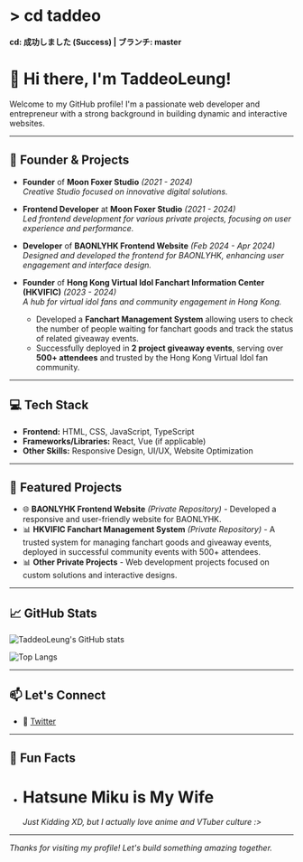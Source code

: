 # > cd taddeo
**cd: 成功しました (Success) | ブランチ: master**

# 👋 Hi there, I'm TaddeoLeung!

Welcome to my GitHub profile! I'm a passionate web developer and entrepreneur with a strong background in building dynamic and interactive websites.

---

## 🏢 Founder & Projects

- **Founder** of **Moon Foxer Studio** *(2021 - 2024)*  
  *Creative Studio focused on innovative digital solutions.*
  
- **Frontend Developer** at **Moon Foxer Studio** *(2021 - 2024)*  
  *Led frontend development for various private projects, focusing on user experience and performance.*

- **Developer** of **BAONLYHK Frontend Website** *(Feb 2024 - Apr 2024)*  
  *Designed and developed the frontend for BAONLYHK, enhancing user engagement and interface design.*
  
- **Founder** of **Hong Kong Virtual Idol Fanchart Information Center (HKVIFIC)** *(2023 - 2024)*  
  *A hub for virtual idol fans and community engagement in Hong Kong.*
  
  - Developed a **Fanchart Management System** allowing users to check the number of people waiting for fanchart goods and track the status of related giveaway events.  
  - Successfully deployed in **2 project giveaway events**, serving over **500+ attendees** and trusted by the Hong Kong Virtual Idol fan community.

---

## 💻 Tech Stack

- **Frontend:** HTML, CSS, JavaScript, TypeScript  
- **Frameworks/Libraries:** React, Vue (if applicable)  
- **Other Skills:** Responsive Design, UI/UX, Website Optimization

---

## 🚀 Featured Projects

- 🌐 **BAONLYHK Frontend Website** *(Private Repository)* - Developed a responsive and user-friendly website for BAONLYHK.  
- 📊 **HKVIFIC Fanchart Management System** *(Private Repository)* - A trusted system for managing fanchart goods and giveaway events, deployed in successful community events with 500+ attendees.  
- 📊 **Other Private Projects** - Web development projects focused on custom solutions and interactive designs.  

---

## 📈 GitHub Stats

![TaddeoLeung's GitHub stats](https://github-readme-stats.vercel.app/api?username=TaddeoLeung&show_icons=true&theme=tokyonight&count_private=true)

![Top Langs](https://github-readme-stats.vercel.app/api/top-langs/?username=TaddeoLeung&layout=compact&theme=tokyonight&count_private=true)

---

## 📫 Let's Connect

- 💼 [Twitter](https://www.x.com/TaddeoLeung01)  

---

## 🎨 Fun Facts

- # Hatsune Miku is My Wife  
  *Just Kidding XD, but I actually love anime and VTuber culture :>*

---

*Thanks for visiting my profile! Let's build something amazing together.*

